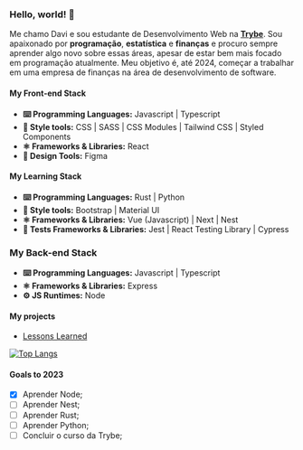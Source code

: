 ### Hello, world! 👋
Me chamo Davi e sou estudante de Desenvolvimento Web na **[Trybe](https://www.betrybe.com/)**. Sou apaixonado por **programação**, **estatística** e **finanças** e procuro sempre aprender algo novo sobre essas áreas, apesar de estar bem mais focado em programação atualmente. Meu objetivo é, até 2024, começar a trabalhar em uma empresa de finanças na área de desenvolvimento de software.

#### My Front-end Stack

- **⌨️ Programming Languages:** Javascript | Typescript
- **💅 Style tools:** CSS | SASS | CSS Modules | Tailwind CSS | Styled Components
- **⚛️ Frameworks & Libraries:** React
- **📏 Design Tools:** Figma

#### My Learning Stack

- **⌨️ Programming Languages:** Rust | Python
- **💅 Style tools:** Bootstrap | Material UI
- **⚛️ Frameworks & Libraries:** Vue (Javascript) | Next | Nest
- **🧪 Tests Frameworks & Libraries:** Jest | React Testing Library | Cypress

### My Back-end Stack
- **⌨️ Programming Languages:** Javascript | Typescript
- **⚛️ Frameworks & Libraries:** Express
- **⚙️ JS Runtimes:** Node


#### My projects
- [Lessons Learned](https://github.com/DN4Davi/Lessons-Learned)

[![Top Langs](https://github-readme-stats.vercel.app/api/top-langs/?username=dn4davi&layout=compact)]([https://github.com/anuraghazra/github-readme-stats](https://github.com/dn4davi/))

#### Goals to 2023

- [x] Aprender Node;
- [ ] Aprender Nest;
- [ ] Aprender Rust;
- [ ] Aprender Python;
- [ ] Concluir o curso da Trybe;
